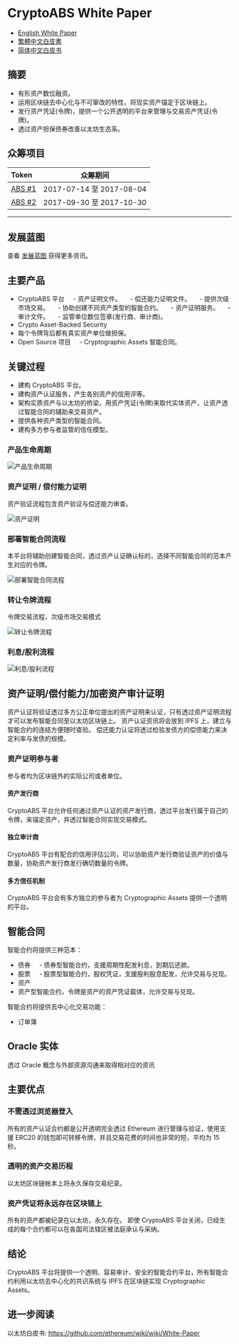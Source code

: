 # CryptoABS White Paper

- [English White Paper](./README.md) 
- [繁體中文白皮書](./README_zh.md)
- [简体中文白皮书](./README_cn.md)

## 摘要

- 有形资产数位融资。
- 运用区块链去中心化与不可窜改的特性，将现实资产锚定于区块链上。
- 发行资产凭证(令牌)，提供一个公开透明的平台来管理与交易资产凭证(令牌)。
- 透过资产担保债券改善以太坊生态系。

## 众筹项目

| Token | 众筹期间 |
|:------|:--------------:|
| [ABS #1](./tokens/ABS/ABS_TOKEN_cn.md) | 2017-07-14 至 2017-08-04 |
| [ABS #2](./tokens/CABS_ZZ/CABS_TOKEN_ZZ_cn.md) | 2017-09-30 至 2017-10-30 |

----

## 发展蓝图

查看 [发展蓝图](./ROAD_MAP_cn.md) 获得更多资讯。

## 主要产品

- CryptoABS 平台
    - 资产证明文件。
    - 偿还能力证明文件。
    - 提供次级市场交易。
    - 协助创建不同资产类型的智能合约。
    - 资产证明服务。
    - 审计文件。
    - 监管单位数位签章(发行商、审计商)。
- Crypto Asset-Backed Security
- 每个令牌背后都有真实资产单位做担保。
- Open Source 项目
    - Cryptographic Assets 智能合同。

## 关键过程

- 建构 CryptoABS 平台。
- 建构资产认证服务，产生各别资产的信用评等。
- 架构实质资产与以太坊的桥梁，用资产凭证(令牌)来取代实体资产，让资产透过智能合同的辅助来交易资产。
- 提供各种资产类型的智能合同。
- 建构多方参与者监管的信任模型。

### 产品生命周期

![产品生命周期](./images/cn/Product_Life_Cycle.png)

### 资产证明 / 偿付能力证明

资产验证流程包含资产验证与偿还能力审查。

![资产证明](./images/cn/Proof_of_Assets.png)

### 部署智能合同流程

本平台将辅助创建智能合同，透过资产认证确认标的，选择不同智能合同的范本产生对应的令牌。

![部署智能合同流程](./images/cn/Deploy_Smart_Contract.png)

### 转让令牌流程

令牌交易流程，次级市场交易模式

![转让令牌流程](./images/cn/Token_Trade.png)

### 利息/股利流程

![利息/股利流程](./images/cn/Issue_Interest_Flow.png)

## 资产证明/偿付能力/加密资产审计证明

资产认证将验证透过多方公正单位提出的资产证明来认证，只有透过资产证明流程才可以发布智能合同至以太坊区块链上。
资产认证资讯将会放到 IPFS 上，建立与智能合约的连结方便随时查验。
偿还能力认证将透过检验发债方的偿债能力来决定利率与发债的规模。

### 资产证明参与者

参与者均为区块链外的实际公司或者单位。

#### 资产发行商

CryptoABS 平台允许任何通过资产认证的资产发行商，透过平台发行属于自己的令牌，来锚定资产，并透过智能合同实现交易模式。

#### 独立审计商

CryptoABS 平台有配合的信用评估公司，可以协助资产发行商验证资产的价值与数量，协助资产发行商发行确切数量的令牌。

#### 多方信任机制

CryptoABS 平台会有多方独立的参与者为 Cryptographic Assets 提供一个透明的平台。

## 智能合同

智能合约将提供三种范本：
- 债券
    - 债券型智能合约，支援周期性配发利息，到期后还款。
- 股票
    - 股票型智能合约，股权凭证，支援股利股息配发，允许交易与兑现。
- 资产
- 资产型智能合约，令牌是资产的资产凭证载体，允许交易与兑现。

智能合约将提供去中心化交易功能：
- 订单簿

## Oracle 实体

透过 Oracle 概念与外部资源沟通来取得相对应的资讯

## 主要优点

### 不需透过浏览器登入

所有的资产认证合约都是公开透明完全透过 Ethereum 进行管理与验证，使用支援 ERC20 的钱包即可转移令牌，并且交易花费的时间也非常的短，平均为 15 秒。

### 透明的资产交易历程

以太坊区块链帐本上将永久保存交易纪录。

### 资产凭证将永远存在区块链上

所有的资产都被纪录在以太坊，永久存在。
即使 CryptoABS 平台关闭，已经生成的每个合约都可以在各国司法辖区被法庭承认与采纳。

## 结论

CryptoABS 平台将提供一个透明、容易审计、安全的智能合约平台，所有智能合约利用以太坊去中心化的共识系统与 IPFS 在区块链实现 Cryptographic Assets。

## 进一步阅读
以太坊白皮书: https://github.com/ethereum/wiki/wiki/White-Paper
